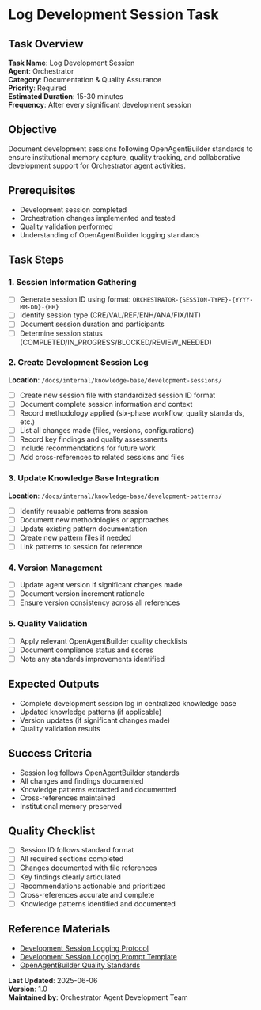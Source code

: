 # Log Development Session Task

## Task Overview
**Task Name**: Log Development Session  
**Agent**: Orchestrator  
**Category**: Documentation & Quality Assurance  
**Priority**: Required  
**Estimated Duration**: 15-30 minutes  
**Frequency**: After every significant development session

## Objective
Document development sessions following OpenAgentBuilder standards to ensure institutional memory capture, quality tracking, and collaborative development support for Orchestrator agent activities.

## Prerequisites
- Development session completed
- Orchestration changes implemented and tested
- Quality validation performed
- Understanding of OpenAgentBuilder logging standards

## Task Steps

### 1. Session Information Gathering
- [ ] Generate session ID using format: `ORCHESTRATOR-{SESSION-TYPE}-{YYYY-MM-DD}-{HH}`
- [ ] Identify session type (CRE/VAL/REF/ENH/ANA/FIX/INT)
- [ ] Document session duration and participants
- [ ] Determine session status (COMPLETED/IN_PROGRESS/BLOCKED/REVIEW_NEEDED)

### 2. Create Development Session Log
**Location**: `/docs/internal/knowledge-base/development-sessions/`

- [ ] Create new session file with standardized session ID format
- [ ] Document complete session information and context
- [ ] Record methodology applied (six-phase workflow, quality standards, etc.)
- [ ] List all changes made (files, versions, configurations)
- [ ] Record key findings and quality assessments
- [ ] Include recommendations for future work
- [ ] Add cross-references to related sessions and files

### 3. Update Knowledge Base Integration
**Location**: `/docs/internal/knowledge-base/development-patterns/`

- [ ] Identify reusable patterns from session
- [ ] Document new methodologies or approaches
- [ ] Update existing pattern documentation
- [ ] Create new pattern files if needed
- [ ] Link patterns to session for reference

### 4. Version Management
- [ ] Update agent version if significant changes made
- [ ] Document version increment rationale
- [ ] Ensure version consistency across all references

### 5. Quality Validation
- [ ] Apply relevant OpenAgentBuilder quality checklists
- [ ] Document compliance status and scores
- [ ] Note any standards improvements identified

## Expected Outputs
- Complete development session log in centralized knowledge base
- Updated knowledge patterns (if applicable)
- Version updates (if significant changes made)
- Quality validation results

## Success Criteria
- Session log follows OpenAgentBuilder standards
- All changes and findings documented
- Knowledge patterns extracted and documented
- Cross-references maintained
- Institutional memory preserved

## Quality Checklist
- [ ] Session ID follows standard format
- [ ] All required sections completed
- [ ] Changes documented with file references
- [ ] Key findings clearly articulated
- [ ] Recommendations actionable and prioritized
- [ ] Cross-references accurate and complete
- [ ] Knowledge patterns identified and documented

## Reference Materials
- [Development Session Logging Protocol](../../../docs/internal/development-session-logging-protocol.md)
- [Development Session Logging Prompt Template](../../../templates/development-session-logging-prompt.md)
- [OpenAgentBuilder Quality Standards](../../../docs/internal/knowledge-base/standards/)

**Last Updated**: 2025-06-06  
**Version**: 1.0  
**Maintained by**: Orchestrator Agent Development Team
